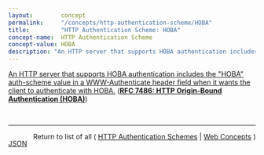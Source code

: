 ```yaml
---
layout:        concept
permalink:     "/concepts/http-authentication-scheme/HOBA"
title:         "HTTP Authentication Scheme: HOBA"
concept-name:  HTTP Authentication Scheme
concept-value: HOBA
description: "An HTTP server that supports HOBA authentication includes the \"HOBA\" auth-scheme value in a WWW-Authenticate header field when it wants the client to authenticate with HOBA."
---
```


[An HTTP server that supports HOBA authentication includes the "HOBA" auth-scheme value in a WWW-Authenticate header field when it wants the client to authenticate with HOBA.](https://datatracker.ietf.org/doc/html/rfc7486#section-3 "Read documentation for HTTP Authentication Scheme &#34;HOBA&#34;") (**[RFC 7486: HTTP Origin-Bound Authentication (HOBA)](/specs/IETF/RFC/7486 "HTTP Origin-Bound Authentication (HOBA) is a digital-signature-based design for an HTTP authentication method. The design can also be used in JavaScript-based authentication embedded in HTML. HOBA is an alternative to HTTP authentication schemes that require passwords and therefore avoids all problems related to passwords, such as leakage of server-side password databases.")**)

<br/>
<hr/>

<p style="float : left"><a href="./HOBA.json" title="JSON representing this particular Web Concept value">JSON</a></p>
<p style="text-align: right">Return to list of all ( <a href="../http-authentication-scheme/">HTTP Authentication Schemes</a> | <a href="../">Web Concepts</a> )</p>
